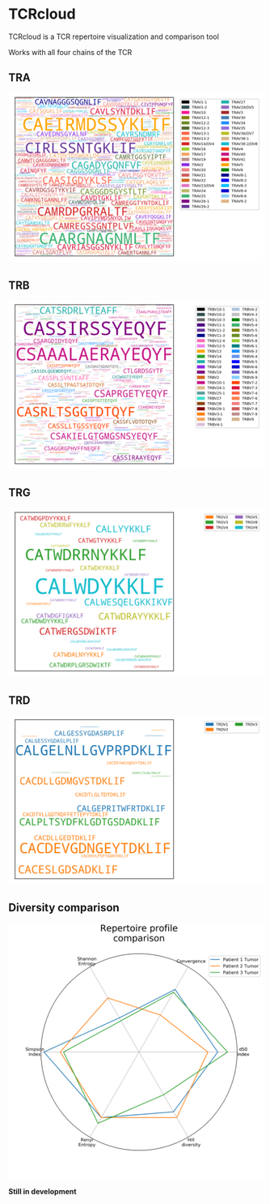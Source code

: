 # TCRcloud

TCRcloud is a TCR repertoire visualization and comparison tool

Works with all four chains of the TCR

## TRA
![alpha](images/alpha.png)

## TRB
![beta](images/beta.png)

## TRG
![gamma](images/gamma.png) 

## TRD
![delta](images/delta.png) 

## Diversity comparison
![radar](images/radar.png)




**Still in development**